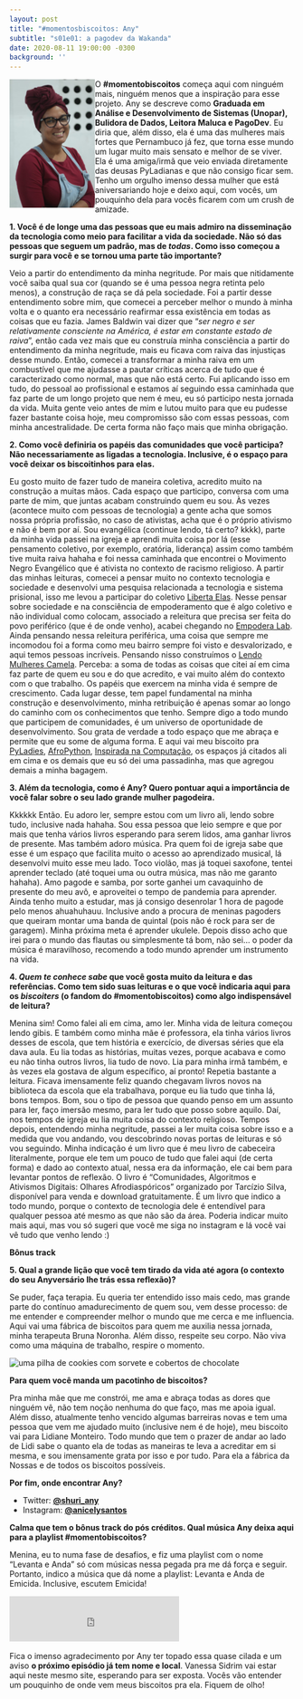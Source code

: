 ```yaml
---
layout: post
title: "#momentosbiscoitos: Any"
subtitle: "s01e01: a pagodev da Wakanda"
date: 2020-08-11 19:00:00 -0300
background: ''
---
```


<img src="/img/momentobiscoitos/any.jpeg" alt="Foto de Any de turbante" width="30%" style="float: left">

 O **#momentobiscoitos** começa aqui com ninguém mais, ninguém menos que a inspiração para esse projeto. Any se descreve como **Graduada em Análise e Desenvolvimento de Sistemas (Unopar), Bulidora de Dados, Leitora Maluca e PagoDev**. Eu diria que, além disso, ela é uma das mulheres mais fortes que Pernambuco já fez, que torna esse mundo um lugar muito mais sensato e melhor de se viver. Ela é uma amiga/irmã que veio enviada diretamente das deusas PyLadianas e que não consigo ficar sem. Tenho um orgulho imenso dessa mulher que está aniversariando hoje e deixo aqui, com vocês, um pouquinho dela para vocês ficarem com um crush de amizade.
 
 **1. Você é de longe uma das pessoas que eu mais admiro na disseminação da tecnologia como meio para facilitar a vida da sociedade. Não só das pessoas que seguem um padrão, mas de *todas*. Como isso começou a surgir para você e se tornou uma parte tão importante?**

Veio a partir do entendimento da minha negritude. Por mais que nitidamente você saiba qual sua cor (quando se é uma pessoa negra retinta pelo menos), a construção de raça se dá pela sociedade. Foi a partir desse entendimento sobre mim, que comecei a perceber melhor o mundo à minha volta e o quanto era necessário reafirmar essa existência em todas as coisas que eu fazia. James Baldwin vai dizer que “*ser negro e ser relativamente consciente na América, é estar em constante estado de raiva*”, então cada vez mais que eu construía minha consciência a partir do entendimento da minha negritude, mais eu ficava com raiva das injustiças desse mundo. Então, comecei a transformar a minha raiva em um combustível que me ajudasse a pautar críticas acerca de tudo que é caracterizado como normal, mas que não está certo. Fui aplicando isso em tudo, do pessoal ao profissional e estamos aí seguindo essa caminhada que faz parte de um longo projeto que nem é meu, eu só participo nesta jornada da vida. Muita gente veio antes de mim e lutou muito para que eu pudesse fazer bastante coisa hoje, meu compromisso são com essas pessoas, com minha ancestralidade. De certa forma não faço mais que minha obrigação.

**2. Como você definiria os papéis das comunidades que você participa? Não necessariamente as ligadas a tecnologia. Inclusive, é o espaço para você deixar os biscoitinhos para elas.**

Eu gosto muito de fazer tudo de maneira coletiva, acredito muito na construção a muitas mãos. Cada espaço que participo, conversa com uma parte de mim, que juntas acabam construindo quem eu sou. Às vezes (acontece muito com pessoas de tecnologia) a gente acha que somos nossa própria profissão, no caso de ativistas, acha que é o próprio ativismo e não é bem por aí. Sou evangélica (continue lendo, tá certo? kkkk), parte da minha vida passei na igreja e aprendi muita coisa por lá (esse pensamento coletivo, por exemplo, oratória, liderança) assim como também tive muita raiva hahaha e foi nessa caminhada que encontrei o Movimento Negro Evangélico que é ativista no contexto de racismo religioso. A partir das minhas leituras, comecei a pensar muito no contexto tecnologia e sociedade e desenvolvi uma pesquisa relacionada a tecnologia e sistema prisional, isso me levou a participar do coletivo [Liberta Elas](https://www.instagram.com/libertaelas/). Nesse pensar sobre sociedade e na consciência de empoderamento que é algo coletivo e não individual como colocam, associado a releitura que precisa ser feita do povo periférico (que é de onde venho), acabei chegando no [Empodera Lab](https://www.instagram.com/empoderalab_/). Ainda pensando nessa releitura periférica, uma coisa que sempre me incomodou foi a forma como meu bairro sempre foi visto e desvalorizado, e aqui temos pessoas incríveis. Pensando nisso construímos o [Lendo Mulheres Camela](https://www.instagram.com/lendomulherescamela/). Perceba: a soma de todas as coisas que citei aí em cima faz parte de quem eu sou e do que acredito, e vai muito além do contexto com o que trabalho. Os papéis que exercem na minha vida é sempre de crescimento. Cada lugar desse, tem papel fundamental na minha construção e desenvolvimento, minha retribuição é apenas somar ao longo do caminho com os conhecimentos que tenho. Sempre digo a todo mundo que participem de comunidades, é um universo de oportunidade de desenvolvimento. Sou grata de verdade a todo espaço que me abraça e permite que eu some de alguma forma. E aqui vai meu biscoito pra [PyLadies](https://www.instagram.com/pyladiesrecife/), [AfroPython](https://www.instagram.com/afropython/), [Inspirada na Computação](https://www.instagram.com/inspiradanacomputacao/), os espaços já citados ali em cima e os demais que eu só dei uma passadinha, mas que agregou demais a minha bagagem.

**3. Além da tecnologia, como é Any? Quero pontuar aqui a importância de você falar sobre o seu lado grande mulher pagodeira.**

Kkkkkk Então. Eu adoro ler, sempre estou com um livro ali, lendo sobre tudo, inclusive nada hahaha. Sou essa pessoa que leio sempre e que por mais que tenha vários livros esperando para serem lidos, ama ganhar livros de presente. Mas também adoro música. Pra quem foi de igreja sabe que esse é um espaço que facilita muito o acesso ao aprendizado musical, lá desenvolvi muito esse meu lado. Toco violão, mas já toquei saxofone, tentei aprender teclado (até toquei uma ou outra música, mas não me garanto hahaha). Amo pagode e samba, por sorte ganhei um cavaquinho de presente do meu avô, e aproveitei o tempo de pandemia para aprender. Ainda tenho muito a estudar, mas já consigo desenrolar 1 hora de pagode pelo menos ahuahuhauu. Inclusive ando a procura de meninas pagoders que queiram montar uma banda de quintal (pois não é rock para ser de garagem). Minha próxima meta é aprender ukulele. Depois disso acho que irei para o mundo das flautas ou simplesmente tá bom, não sei… o poder da música é maravilhoso, recomendo a todo mundo aprender um instrumento na vida.

**4. *Quem te conhece sabe* que você gosta muito da leitura e das referências. Como tem sido suas leituras e o que você indicaria aqui para os *biscoiters* (o fandom do #momentobiscoitos) como algo indispensável de leitura?**

Menina sim! Como falei ali em cima, amo ler. Minha vida de leitura começou lendo gibis. E também como minha mãe é professora, ela tinha vários livros desses de escola, que tem história e exercício, de diversas séries que ela dava aula. Eu lia todas as histórias, muitas vezes, porque acabava e como eu não tinha outros livros, lia tudo de novo. Lia para minha irmã também, e às vezes ela gostava de algum específico, aí pronto! Repetia bastante a leitura. Ficava imensamente feliz quando chegavam livros novos na biblioteca da escola que ela trabalhava, porque eu lia tudo que tinha lá, bons tempos. Bom, sou o tipo de pessoa que quando penso em um assunto para ler, faço imersão mesmo, para ler tudo que posso sobre aquilo. Daí, nos tempos de igreja eu lia muita coisa do contexto religioso. Tempos depois, entendendo minha negritude, passei a ler muita coisa sobre isso e a medida que vou andando, vou descobrindo novas portas de leituras e só vou seguindo. Minha indicação é um livro que é meu livro de cabeceira literalmente, porque ele tem um pouco de tudo que falei aqui (de certa forma) e dado ao contexto atual, nessa era da informação, ele cai bem para levantar pontos de reflexão. O livro é “Comunidades, Algoritmos e Ativismos Digitais: Olhares Afrodiaspóricos” organizado por Tarcízio Silva, disponível para venda e download gratuitamente. É um livro que indico a todo mundo, porque o contexto de tecnologia dele é entendível para qualquer pessoa até mesmo as que não são da área. Poderia indicar muito mais aqui, mas vou só sugeri que você me siga no instagram e lá você vai vê tudo que venho lendo :)

**Bônus track**

**5. Qual a grande lição que você tem tirado da vida até agora (o contexto do seu Anyversário lhe trás essa reflexão)?**

Se puder, faça terapia. Eu queria ter entendido isso mais cedo, mas grande parte do contínuo amadurecimento de quem sou, vem desse processo: de me entender e compreender melhor o mundo que me cerca e me influencia. Aqui vai uma fábrica de biscoitos para quem me auxilia nessa jornada, minha terapeuta Bruna Noronha. Além disso, respeite seu corpo. Não viva como uma máquina de trabalho, respire o momento.

![uma pilha de cookies com sorvete e cobertos de chocolate](https://media.giphy.com/media/n4nk9crEs0mty/giphy.gif)

**Para quem você manda um pacotinho de biscoitos?**

Pra minha mãe que me constrói, me ama e abraça todas as dores que ninguém vê, não tem noção nenhuma do que faço, mas me apoia igual. Além disso, atualmente tenho vencido algumas barreiras novas e tem uma pessoa que vem me ajudado muito (inclusive nem é de hoje), meu biscoito vai para Lidiane Monteiro. Todo mundo que tem o prazer de andar ao lado de Lidi sabe o quanto ela de todas as maneiras te leva a acreditar em si mesma, e sou imensamente grata por isso e por tudo. Para ela a fábrica da Nossas e de todos os biscoitos possíveis.

**Por fim, onde encontrar Any?**
- Twitter: **[@shuri_any](https://twitter.com/shuri_any)**
- Instagram: **[@anicelysantos](https://www.instagram.com/anicelysantos/)**

**Calma que tem o bônus track do pós créditos. Qual música Any deixa aqui para a playlist #momentobiscoitos?**

Menina, eu to numa fase de desafios, e fiz uma playlist com o nome “Levanta e Anda” só com músicas nessa pegada pra me dá força e seguir. Portanto, indico a música que dá nome a playlist: Levanta e Anda de Emicida. Inclusive, escutem Emicida!

<iframe src="https://open.spotify.com/embed/playlist/1p7Cj6FHV2o0P22yMrzVf0" width="300" height="80" frameborder="0" allowtransparency="true" allow="encrypted-media"></iframe>

Fica o imenso agradecimento por Any ter topado essa quase cilada e um aviso **o próximo episódio já tem nome e local**. Vanessa Sidrim vai estar aqui neste mesmo site, esperando para ser exposta. Vocês vão entender um pouquinho de onde vem meus biscoitos pra ela. Fiquem de olho!
